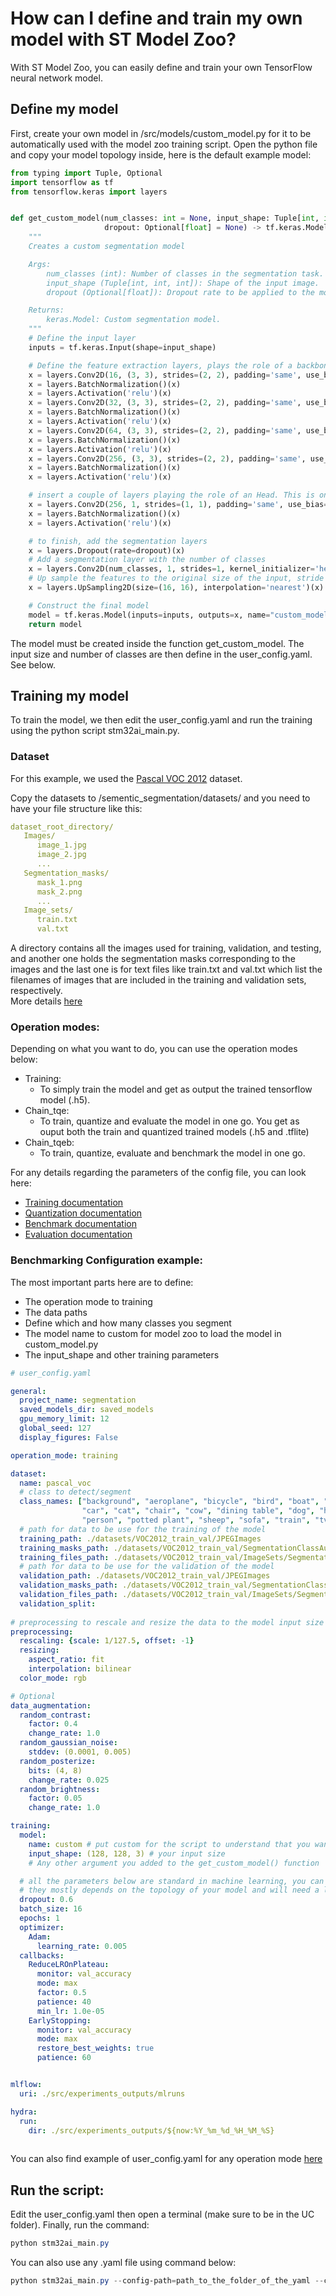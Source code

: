 # How can I define and train my own model with ST Model Zoo?

With ST Model Zoo, you can easily define and train your own TensorFlow neural network model.

## Define my model

First, create your own model in /src/models/custom_model.py for it to be automatically used with the model zoo training script.
Open the python file and copy your model topology inside, here is the default example model:

```python
from typing import Tuple, Optional
import tensorflow as tf
from tensorflow.keras import layers


def get_custom_model(num_classes: int = None, input_shape: Tuple[int, int, int] = None,
                     dropout: Optional[float] = None) -> tf.keras.Model:
    """
    Creates a custom segmentation model

    Args:
        num_classes (int): Number of classes in the segmentation task.
        input_shape (Tuple[int, int, int]): Shape of the input image.
        dropout (Optional[float]): Dropout rate to be applied to the model.

    Returns:
        keras.Model: Custom segmentation model.
    """
    # Define the input layer
    inputs = tf.keras.Input(shape=input_shape)

    # Define the feature extraction layers, plays the role of a backbone. This is only given as example.
    x = layers.Conv2D(16, (3, 3), strides=(2, 2), padding='same', use_bias=False)(inputs)
    x = layers.BatchNormalization()(x)
    x = layers.Activation('relu')(x)
    x = layers.Conv2D(32, (3, 3), strides=(2, 2), padding='same', use_bias=False)(x)
    x = layers.BatchNormalization()(x)
    x = layers.Activation('relu')(x)
    x = layers.Conv2D(64, (3, 3), strides=(2, 2), padding='same', use_bias=False)(x)
    x = layers.BatchNormalization()(x)
    x = layers.Activation('relu')(x)
    x = layers.Conv2D(256, (3, 3), strides=(2, 2), padding='same', use_bias=False)(x)
    x = layers.BatchNormalization()(x)
    x = layers.Activation('relu')(x)

    # insert a couple of layers playing the role of an Head. This is only given as example.
    x = layers.Conv2D(256, 1, strides=(1, 1), padding='same', use_bias=False)(x)
    x = layers.BatchNormalization()(x)
    x = layers.Activation('relu')(x)

    # to finish, add the segmentation layers
    x = layers.Dropout(rate=dropout)(x)
    # Add a segmentation layer with the number of classes
    x = layers.Conv2D(num_classes, 1, strides=1, kernel_initializer='he_normal')(x)
    # Up sample the features to the original size of the input, stride of feature extractor being 16 in this example.
    x = layers.UpSampling2D(size=(16, 16), interpolation='nearest')(x)

    # Construct the final model
    model = tf.keras.Model(inputs=inputs, outputs=x, name="custom_model")
    return model
```

The model must be created inside the function get_custom_model. The input size and number of classes are then define in the user_config.yaml. See below.


## Training my model

To train the model, we then edit the user_config.yaml and run the training using the python script stm32ai_main.py.

### Dataset
For this example, we used the [Pascal VOC 2012](http://host.robots.ox.ac.uk/pascal/VOC/voc2012/) dataset.

Copy the datasets to /sementic_segmentation/datasets/ and you need to have your file structure like this:

```yaml
dataset_root_directory/
   Images/
      image_1.jpg
      image_2.jpg
      ...
   Segmentation_masks/
      mask_1.png
      mask_2.png
      ...
   Image_sets/
      train.txt
      val.txt
```
A directory contains all the images used for training, validation, and testing, and another one holds the segmentation masks corresponding to the images and the last one is for text files like train.txt and val.txt which list the filenames of images that are included in the training and validation sets, respectively.  
More details [here](../README_TRAINING.md#1)

### Operation modes:

Depending on what you want to do, you can use the operation modes below:
- Training:
    - To simply train the model and get as output the trained tensorflow model (.h5).
- Chain_tqe:
    - To train, quantize and evaluate the model in one go. You get as ouput both the train and quantized trained models (.h5 and .tflite)
- Chain_tqeb:
    - To train, quantize, evaluate and benchmark the model in one go.

For any details regarding the parameters of the config file, you can look here:

- [Training documentation](../README_TRAINING.md)
- [Quantization documentation](../README_QUANTIZATION.md)
- [Benchmark documentation](../README_BENCHMARKING.md)
- [Evaluation documentation](../README_EVALUATION.md)


### Benchmarking Configuration example:

The most important parts here are to define:
- The operation mode to training
- The data paths
- Define which and how many classes you segment
- The model name to custom for model zoo to load the model in custom_model.py
- The input_shape and other training parameters

```yaml
# user_config.yaml

general:
  project_name: segmentation
  saved_models_dir: saved_models
  gpu_memory_limit: 12
  global_seed: 127
  display_figures: False

operation_mode: training

dataset:
  name: pascal_voc
  # class to detect/segment
  class_names: ["background", "aeroplane", "bicycle", "bird", "boat", "bottle", "bus",
                "car", "cat", "chair", "cow", "dining table", "dog", "horse", "motorbike",
                "person", "potted plant", "sheep", "sofa", "train", "tv/monitor"]
  # path for data to be use for the training of the model
  training_path: ./datasets/VOC2012_train_val/JPEGImages
  training_masks_path: ./datasets/VOC2012_train_val/SegmentationClassAug
  training_files_path: ./datasets/VOC2012_train_val/ImageSets/Segmentation/trainaug.txt
  # path for data to be use for the validation of the model
  validation_path: ./datasets/VOC2012_train_val/JPEGImages
  validation_masks_path: ./datasets/VOC2012_train_val/SegmentationClassAug
  validation_files_path: ./datasets/VOC2012_train_val/ImageSets/Segmentation/val.txt
  validation_split: 
  
# preprocessing to rescale and resize the data to the model input size define below
preprocessing:
  rescaling: {scale: 1/127.5, offset: -1}
  resizing:
    aspect_ratio: fit
    interpolation: bilinear 
  color_mode: rgb

# Optional
data_augmentation:   
  random_contrast:
    factor: 0.4
    change_rate: 1.0
  random_gaussian_noise:
    stddev: (0.0001, 0.005)
  random_posterize:
    bits: (4, 8)
    change_rate: 0.025
  random_brightness:
    factor: 0.05
    change_rate: 1.0

training:
  model:
    name: custom # put custom for the script to understand that you want to use your own model
    input_shape: (128, 128, 3) # your input size
    # Any other argument you added to the get_custom_model() function

  # all the parameters below are standard in machine learning, you can look for them in google
  # they mostly depends on the topology of your model and will need a lot of testing
  dropout: 0.6
  batch_size: 16
  epochs: 1
  optimizer:
    Adam:
      learning_rate: 0.005
  callbacks:          
    ReduceLROnPlateau:
      monitor: val_accuracy
      mode: max
      factor: 0.5
      patience: 40
      min_lr: 1.0e-05
    EarlyStopping:
      monitor: val_accuracy
      mode: max
      restore_best_weights: true
      patience: 60


mlflow:
  uri: ./src/experiments_outputs/mlruns

hydra:
  run:
    dir: ./src/experiments_outputs/${now:%Y_%m_%d_%H_%M_%S}
  
```

You can also find example of user_config.yaml for any operation mode [here](../../src/config_file_examples)

## Run the script:

Edit the user_config.yaml then open a terminal (make sure to be in the UC folder). Finally, run the command:

```powershell
python stm32ai_main.py
```
You can also use any .yaml file using command below:
```powershell
python stm32ai_main.py --config-path=path_to_the_folder_of_the_yaml --config-name=name_of_your_yaml_file
```
